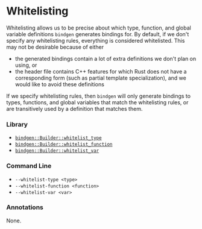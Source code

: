 # Whitelisting

Whitelisting allows us to be precise about which type, function, and global
variable definitions `bindgen` generates bindings for. By default, if we don't
specify any whitelisting rules, everything is considered whitelisted. This may
not be desirable because of either

* the generated bindings contain a lot of extra definitions we don't plan on using, or
* the header file contains C++ features for which Rust does not have a
  corresponding form (such as partial template specialization), and we would
  like to avoid these definitions

If we specify whitelisting rules, then `bindgen` will only generate bindings to
types, functions, and global variables that match the whitelisting rules, or are
transitively used by a definition that matches them.

### Library

* [`bindgen::Builder::whitelist_type`](https://docs.rs/bindgen/0.23.1/bindgen/struct.Builder.html#method.whitelist_type)
* [`bindgen::Builder::whitelist_function`](https://docs.rs/bindgen/0.23.1/bindgen/struct.Builder.html#method.whitelist_function)
* [`bindgen::Builder::whitelist_var`](https://docs.rs/bindgen/0.23.1/bindgen/struct.Builder.html#method.whitelist_var)

### Command Line

* `--whitelist-type <type>`
* `--whitelist-function <function>`
* `--whitelist-var <var>`

### Annotations

None.
